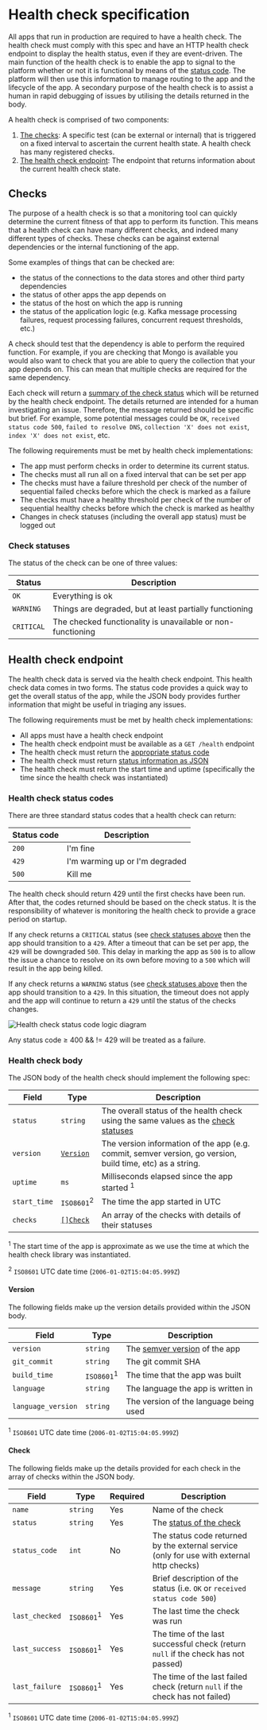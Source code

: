 Health check specification
==========================

All apps that run in production are required to have a health check.  The health check must comply with this spec and have an HTTP health check endpoint to display the health status, even if they are event-driven.  The main function of the health check is to enable the app to signal to the platform whether or not it is functional by means of the [status code](#health-check-status-codes).  The platform will then use this information to manage routing to the app and the lifecycle of the app.  A secondary purpose of the health check is to assist a human in rapid debugging of issues by utilising the details returned in the body.

A health check is comprised of two components:

1. [The checks](#checks): A specific test (can be external or internal) that is triggered on a fixed interval to ascertain the current health state.  A health check has many registered checks.
2. [The health check endpoint](#health-check-endpoint): The endpoint that returns information about the current health check state.

Checks
------

The purpose of a health check is so that a monitoring tool can quickly determine the current fitness of that app to perform its function.  This means that a health check can have many different checks, and indeed many different types of checks.  These checks can be against external dependencies or the internal functioning of the app.

Some examples of things that can be checked are:

* the status of the connections to the data stores and other third party dependencies
* the status of other apps the app depends on
* the status of the host on which the app is running
* the status of the application logic (e.g. Kafka message processing failures, request processing failures, concurrent request thresholds, etc.)

A check should test that the dependency is able to perform the required function. For example, if you are checking that Mongo is available you would also want to check that you are able to query the collection that your app depends on.  This can mean that multiple checks are required for the same dependency.

Each check will return a [summary of the check status](#check) which will be returned by the health check endpoint. The details returned are intended for a human investigating an issue. Therefore, the message returned should be specific but brief.  For example, some potential messages could be `OK`, `received status code 500`, `failed to resolve DNS`, `collection 'X' does not exist`, `index 'X' does not exist`, etc.

The following requirements must be met by health check implementations:

* The app must perform checks in order to determine its current status.
* The checks must all run all on a fixed interval that can be set per app
* The checks must have a failure threshold per check of the number of sequential failed checks before which the check is marked as a failure
* The checks must have a healthy threshold per check of the number of sequential healthy checks before which the check is marked as healthy
* Changes in check statuses (including the overall app status) must be logged out

### Check statuses

The status of the check can be one of three values:

Status     | Description
-----------|--------------
`OK`       | Everything is ok
`WARNING`  | Things are degraded, but at least partially functioning
`CRITICAL` | The checked functionality is unavailable or non-functioning

Health check endpoint
---------------------

The health check data is served via the health check endpoint.  This health check data comes in two forms.  The status code provides a quick way to get the overall status of the app, while the JSON body provides further information that might be useful in triaging any issues.

The following requirements must be met by health check implementations:

* All apps must have a health check endpoint
* The health check endpoint must be available as a `GET /health` endpoint
* The health check must return the [appropriate status code](#health-check-status-codes)
* The health check must return [status information as JSON](#health-check-body)
* The health check must return the start time and uptime (specifically the time since the health check was instantiated)

### Health check status codes

There are three standard status codes that a health check can return:

Status code | Description
------------|------------------------
`200`       | I'm fine
`429`       | I'm warming up or I'm degraded
`500`       | Kill me

The health check should return 429 until the first checks have been run.  After that, the codes returned should be based on the check status.  It is the responsibility of whatever is monitoring the health check to provide a grace period on startup.

If any check returns a `CRITICAL` status (see [check statuses above](#check-statuses) then the app should transition to a `429`.  After a timeout that can be set per app, the `429` will be downgraded `500`.  This delay in marking the app as `500` is to allow the issue a chance to resolve on its own before moving to a `500` which will result in the app being killed.

If any check returns a `WARNING` status (see [check statuses above](#check-statuses) then the app should transition to a `429`.  In this situation, the timeout does not apply and the app will continue to return a `429` until the status of the checks changes.

![Health check status code logic diagram](../img/health-check-status-code-logic.svg)

Any status code ≥ 400 && != 429 will be treated as a failure.

### Health check body

The JSON body of the health check should implement the following spec:

Field        | Type     | Description
-------------|----------|---------------
`status`     | `string` | The overall status of the health check using the same values as the [check statuses](#check-statuses)
`version`    | [`Version`](#version) | The version information of the app (e.g. commit, semver version, go version, build time, etc) as a string.
`uptime`     | `ms`     | Milliseconds elapsed since the app started <sup>1</sup>
`start_time` | `ISO8601`<sup>2</sup> | The time the app started in UTC
`checks`     | [`[]Check`](#check)   | An array of the checks with details of their statuses

<sup>1</sup> The start time of the app is approximate as we use the time at which the health check library was instantiated.

<sup>2</sup> `ISO8601` UTC date time (`2006-01-02T15:04:05.999Z`)

#### Version

The following fields make up the version details provided within the JSON body.

Field              | Type     | Description
-------------------|----------|---------------
`version`          | `string` | The [semver version](https://semver.org/) of the app
`git_commit`       | `string` | The git commit SHA
`build_time`       | `ISO8601`<sup>1</sup> | The time that the app was built
`language`         | `string` | The language the app is written in
`language_version` | `string` | The version of the language being used

<sup>1</sup> `ISO8601` UTC date time (`2006-01-02T15:04:05.999Z`)

#### Check

The following fields make up the details provided for each check in the array of checks within the JSON body.

Field          | Type     | Required | Description
---------------|----------|----------|--------------
`name`         | `string` | Yes      | Name of the check
`status`       | `string` | Yes      | The [status of the check](#check-statuses)
`status_code`  | `int`    | No       | The status code returned by the external service (only for use with external http checks)
`message`      | `string` | Yes      | Brief description of the status (i.e. `OK` or `received status code 500`)
`last_checked` | `ISO8601`<sup>1</sup> | Yes | The last time the check was run
`last_success` | `ISO8601`<sup>1</sup> | Yes | The time of the last successful check (return `null` if the check has not passed)
`last_failure` | `ISO8601`<sup>1</sup> | Yes | The time of the last failed check (return `null` if the check has not failed)

<sup>1</sup> `ISO8601` UTC date time (`2006-01-02T15:04:05.999Z`)
